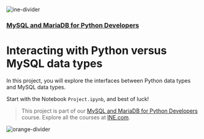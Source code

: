 ![ine-divider](https://user-images.githubusercontent.com/7065401/92672068-398e8080-f2ee-11ea-82d6-ad53f7feb5c0.png)

### [MySQL and MariaDB for Python Developers](https://my.ine.com/course/mysql-and-mariadb-for-python-developers/56439b86-fc80-41ba-bfae-cb8b2e56158d)

# Interacting with Python versus MySQL data types

In this project, you will explore the interfaces between Python data types and MySQL data types.

Start with the Notebook `Project.ipynb`, and best of luck!

> This project is part of our [MySQL and MariaDB for Python Developers](https://my.ine.com/course/mysql-and-mariadb-for-python-developers/56439b86-fc80-41ba-bfae-cb8b2e56158d) course. Explore all the courses at [INE.com](https://ine.com/).

![orange-divider](https://user-images.githubusercontent.com/7065401/92672455-187a5f80-f2ef-11ea-890c-40be9474f7b7.png)